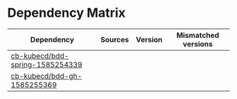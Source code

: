 # Dependency Matrix

Dependency | Sources | Version | Mismatched versions
---------- | ------- | ------- | -------------------
[cb-kubecd/bdd-spring-1585254339](https://github.com/cb-kubecd/bdd-spring-1585254339.git) |  | []() | 
[cb-kubecd/bdd-gh-1585255369](https://github.com/cb-kubecd/bdd-gh-1585255369.git) |  | []() | 
